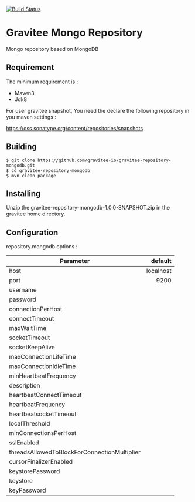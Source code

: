 [![Build Status](https://ci.gravitee.io/buildStatus/icon?job=gravitee-io/gravitee-repository-mongodb/master)](https://ci.gravitee.io/job/gravitee-io/job/gravitee-repository-mongodb/job/master/)

# Gravitee Mongo Repository

Mongo repository based on MongoDB

## Requirement

The minimum requirement is :
 * Maven3 
 * Jdk8

For user gravitee snapshot, You need the declare the following repository in you maven settings :

https://oss.sonatype.org/content/repositories/snapshots


## Building

```
$ git clone https://github.com/gravitee-io/gravitee-repository-mongodb.git
$ cd gravitee-repository-mongodb
$ mvn clean package
```

## Installing

Unzip the gravitee-repository-mongodb-1.0.0-SNAPSHOT.zip in the gravitee home directory.
 


## Configuration

repository.mongodb options : 

| Parameter                                        |   default  |
| ------------------------------------------------ | ---------: |
| host                                             |  localhost |
| port                                             |      9200  |
| username                                         |            |
| password                                         |            |
| connectionPerHost                                |            |
| connectTimeout                                   |            |
| maxWaitTime                                      |            |
| socketTimeout                                    |            |
| socketKeepAlive                                  |            |
| maxConnectionLifeTime                            |            |
| maxConnectionIdleTime                            |            |
| minHeartbeatFrequency                            |            |
| description                                      |            |
| heartbeatConnectTimeout                          |            |
| heartbeatFrequency 	                           |            |
| heartbeatsocketTimeout                           |            |
| localThreshold 	                               |            |
| minConnectionsPerHost                            |            |
| sslEnabled 		                               |            |
| threadsAllowedToBlockForConnectionMultiplier     |            |
| cursorFinalizerEnabled                           |            |
| keystorePassword                                 |            |
| keystore                                         |            |
| keyPassword                                      |            |
